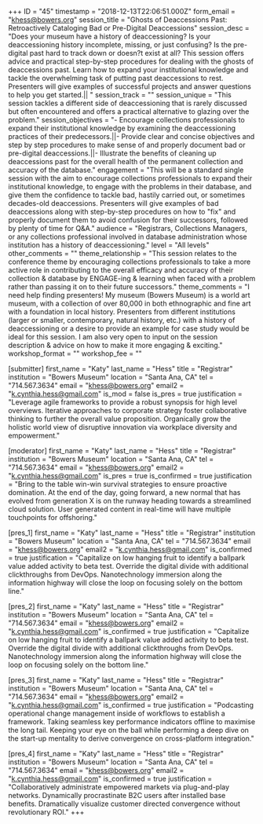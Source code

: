 +++
ID = "45"
timestamp = "2018-12-13T22:06:51.000Z"
form_email = "khess@bowers.org"
session_title = "Ghosts of Deaccessions Past: Retroactively Cataloging Bad or Pre-Digital Deaccessions"
session_desc = "Does your museum have a history of deaccessioning? Is your deaccessioning history incomplete, missing, or just confusing? Is the pre-digital past hard to track down or doesn?t exist at all? This session offers advice and practical step-by-step procedures for dealing with the ghosts of deaccessions past. Learn how to expand your institutional knowledge and tackle the overwhelming task of putting past deaccessions to rest. Presenters will give examples of successful projects and answer questions to help you get started.|| "
session_track = ""
session_unique = "This session tackles a different side of deaccessioning that is rarely discussed but often encountered and offers a practical alternative to glazing over the problem."
session_objectives = "- Encourage collections professionals to expand their institutional knowledge by examining the deaccessioning practices of their predecessors.||- Provide clear and concise objectives and step by step procedures to make sense of and properly document bad or pre-digital deaccessions.||- Illustrate the benefits of cleaning up deaccessions past for the overall health of the permanent collection and accuracy of the database."
engagement = "This will be a standard single session with the aim to encourage collections professionals to expand their institutional knowledge, to engage with the problems in their database, and give them the confidence to tackle bad, hastily carried out, or sometimes decades-old deaccessions. Presenters will give examples of bad deaccessions along with step-by-step procedures on how to \"fix\" and properly document them to avoid confusion for their successors, followed by plenty of time for Q&A."
audience = "Registrars, Collections Managers, or any collections professional involved in database administration whose institution has a history of deaccessioning."
level = "All levels"
other_comments = ""
theme_relationship = "This session relates to the conference theme by encouraging collections professionals to take a more active role in contributing to the overall efficacy and accuracy of their collection & database by ENGAGE-ing & learning when faced with a problem rather than passing it on to their future successors."
theme_comments = "I need help finding presenters! My museum (Bowers Museum) is a world art museum, with a collection of over 80,000 in both ethnographic and fine art with a foundation in local history. Presenters from different institutions (larger or smaller, contemporary, natural history, etc.) with a history of deaccessioning or a desire to provide an example for case study would be ideal for this session. I am also very open to input on the session description & advice on how to make it more engaging & exciting."
workshop_format = ""
workshop_fee = ""

[submitter]
first_name = "Katy"
last_name = "Hess"
title = "Registrar"
institution = "Bowers Museum"
location = "Santa Ana, CA"
tel = "714.567.3634"
email = "khess@bowers.org"
email2 = "k.cynthia.hess@gmail.com"
is_mod = false
is_pres = true
justification = "Leverage agile frameworks to provide a robust synopsis for high level overviews. Iterative approaches to corporate strategy foster collaborative thinking to further the overall value proposition. Organically grow the holistic world view of disruptive innovation via workplace diversity and empowerment."

[moderator]
first_name = "Katy"
last_name = "Hess"
title = "Registrar"
institution = "Bowers Museum"
location = "Santa Ana, CA"
tel = "714.567.3634"
email = "khess@bowers.org"
email2 = "k.cynthia.hess@gmail.com"
is_pres = true
is_confirmed = true
justification = "Bring to the table win-win survival strategies to ensure proactive domination. At the end of the day, going forward, a new normal that has evolved from generation X is on the runway heading towards a streamlined cloud solution. User generated content in real-time will have multiple touchpoints for offshoring."

[pres_1]
first_name = "Katy"
last_name = "Hess"
title = "Registrar"
institution = "Bowers Museum"
location = "Santa Ana, CA"
tel = "714.567.3634"
email = "khess@bowers.org"
email2 = "k.cynthia.hess@gmail.com"
is_confirmed = true
justification = "Capitalize on low hanging fruit to identify a ballpark value added activity to beta test. Override the digital divide with additional clickthroughs from DevOps. Nanotechnology immersion along the information highway will close the loop on focusing solely on the bottom line."

[pres_2]
first_name = "Katy"
last_name = "Hess"
title = "Registrar"
institution = "Bowers Museum"
location = "Santa Ana, CA"
tel = "714.567.3634"
email = "khess@bowers.org"
email2 = "k.cynthia.hess@gmail.com"
is_confirmed = true
justification = "Capitalize on low hanging fruit to identify a ballpark value added activity to beta test. Override the digital divide with additional clickthroughs from DevOps. Nanotechnology immersion along the information highway will close the loop on focusing solely on the bottom line."

[pres_3]
first_name = "Katy"
last_name = "Hess"
title = "Registrar"
institution = "Bowers Museum"
location = "Santa Ana, CA"
tel = "714.567.3634"
email = "khess@bowers.org"
email2 = "k.cynthia.hess@gmail.com"
is_confirmed = true
justification = "Podcasting operational change management inside of workflows to establish a framework. Taking seamless key performance indicators offline to maximise the long tail. Keeping your eye on the ball while performing a deep dive on the start-up mentality to derive convergence on cross-platform integration."

[pres_4]
first_name = "Katy"
last_name = "Hess"
title = "Registrar"
institution = "Bowers Museum"
location = "Santa Ana, CA"
tel = "714.567.3634"
email = "khess@bowers.org"
email2 = "k.cynthia.hess@gmail.com"
is_confirmed = true
justification = "Collaboratively administrate empowered markets via plug-and-play networks. Dynamically procrastinate B2C users after installed base benefits. Dramatically visualize customer directed convergence without revolutionary ROI."
+++
